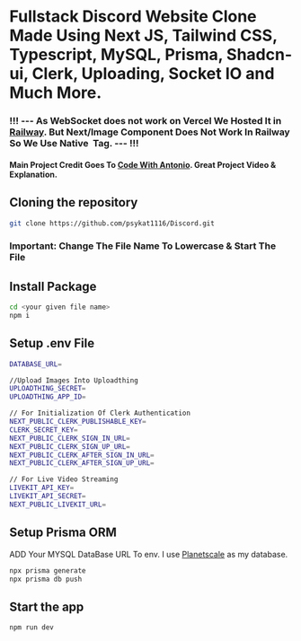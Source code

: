 <h1>Fullstack Discord Website Clone Made Using Next JS, Tailwind CSS, Typescript, MySQL, Prisma, Shadcn-ui, Clerk, Uploading, Socket IO and Much More. </h1>

<h3>!!! --- As WebSocket does not work on Vercel We Hosted It in <a href="https://railway.app/" target="_blank">Railway</a>. But Next/Image Component Does Not Work In Railway So We Use Native <img> Tag. --- !!!</h3>

<h4>Main Project Credit Goes To <a href="https://www.youtube.com/@codewithantonio">Code With Antonio</a>. Great Project Video & Explanation.</h4>

## Cloning the repository
```bash
git clone https://github.com/psykat1116/Discord.git
```

### Important: Change The File Name To Lowercase & Start The File

## Install Package
```bash
cd <your given file name>
npm i
```

## Setup .env File
```bash
DATABASE_URL=

//Upload Images Into Uploadthing
UPLOADTHING_SECRET=
UPLOADTHING_APP_ID=

// For Initialization Of Clerk Authentication
NEXT_PUBLIC_CLERK_PUBLISHABLE_KEY=
CLERK_SECRET_KEY=
NEXT_PUBLIC_CLERK_SIGN_IN_URL=
NEXT_PUBLIC_CLERK_SIGN_UP_URL=
NEXT_PUBLIC_CLERK_AFTER_SIGN_IN_URL=
NEXT_PUBLIC_CLERK_AFTER_SIGN_UP_URL=

// For Live Video Streaming
LIVEKIT_API_KEY=
LIVEKIT_API_SECRET=
NEXT_PUBLIC_LIVEKIT_URL=
```

## Setup Prisma ORM
ADD Your MYSQL DataBase URL To env. I use [Planetscale](https://planetscale.com/) as my database.
```bash
npx prisma generate
npx prisma db push
```

## Start the app
```bash
npm run dev
```
